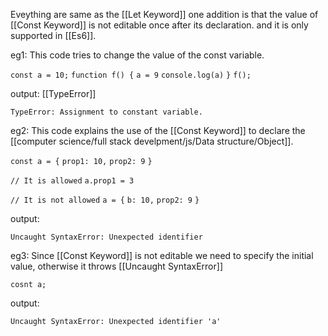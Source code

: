 Eveything are same as the [[Let Keyword]] one addition is that the value of [[Const Keyword]] is not editable once after its declaration. and it is only supported in [[Es6]].

eg1: This code tries to change the value of the const variable.

`const a = 10;`
`function f() {`
    `a = 9`
    `console.log(a)`
`}`
`f();`

output: [[TypeError]]

`TypeError: Assignment to constant variable.`

eg2: This code explains the use of the [[Const Keyword]] to declare the [[computer science/full stack develpment/js/Data structure/Object]].

`const a = {`
    `prop1: 10,`
    `prop2: 9`
`}`

`// It is allowed`
`a.prop1 = 3`

`// It is not allowed`
`a = {`
    `b: 10,`
    `prop2: 9`
`}`

output:

`Uncaught SyntaxError: Unexpected identifier`

eg3: Since [[Const Keyword]] is not editable we need to specify the initial value, otherwise it throws [[Uncaught SyntaxError]]

`cosnt a;`

output: 

`Uncaught SyntaxError: Unexpected identifier 'a'`

